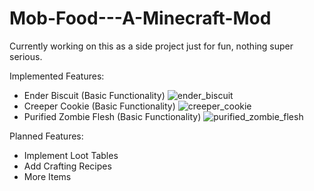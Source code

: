# Mob-Food---A-Minecraft-Mod

Currently working on this as a side project just for fun, nothing super serious.

Implemented Features:
- Ender Biscuit (Basic Functionality)
![ender_biscuit](https://github.com/user-attachments/assets/3f05355b-80b8-4cad-8ff7-89c9ae6a55df)
- Creeper Cookie (Basic Functionality)
![creeper_cookie](https://github.com/user-attachments/assets/a4fd4c40-c025-4bb5-ac51-26ed20d8eced)
- Purified Zombie Flesh (Basic Functionality)
![purified_zombie_flesh](https://github.com/user-attachments/assets/1f39dc8c-714d-4064-9f71-cd0f0331c882)


Planned Features:
- Implement Loot Tables
- Add Crafting Recipes
- More Items
